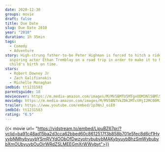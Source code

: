 ```yaml
---
date: 2020-12-30
groups: movie
draft: false
title: Due Date
slug: Due Date 2010
year: "2010"
duration: 1h 35min
tags:
  - Comedy
  - Adventure
story: High-strung father-to-be Peter Highman is forced to hitch a ride with
  aspiring actor Ethan Tremblay on a road trip in order to make it to his
  child's birth on time.
stars:
  - Robert Downey Jr
  - Zach Galifianakis
  - Michelle Monaghan
imdbid: tt1231583
parentsguide: 18
moviecover: https://m.media-amazon.com/images/M/MV5BMTU5MTgxODM3Nl5BMl5BanBnXkFtZTcwMjMxNDEwNA@@._V1_FMjpg_UY863_.jpg
moviebg: https://m.media-amazon.com/images/M/MV5BNTVkZDk2MTctMjI2MC00MzZjLWE1MjgtMmE4MzNlNmMwN2QwXkEyXkFqcGdeQXVyOTc5MDI5NjE@._V1_FMjpg_UX1280_.jpg
trailer: https://www.youtube.com/embed/1p3NnJ_oiE0
imdbId: tt1231583
rating: "6.5"
---
```


{{< movie url= "https://vidstream.to/embed/LipuBZ67pr/?vclid=ba91c48ad15ba2d3cca62bbed60c8612517f3b858b701e5fec8d6cf1HyyybNMhybyuybYSmRVYdOObOfDwzyotrybubybMAKybyuybBhzSmWybubybXmOUbyuybOuOjrWRdZSLMEEGmXrWWybyt">}}
